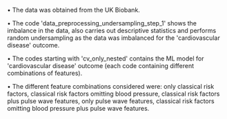 •	The data was obtained from the UK Biobank.

•	The code 'data_preprocessing_undersampling_step_1' shows the imbalance in the data, also carries out descriptive statistics and performs random undersampling as the data was imbalanced for the 'cardiovascular disease' outcome.

•	The codes starting with 'cv_only_nested' contains the ML model for 'cardiovascular disease' outcome (each code containing different combinations of features).

•	The different feature combinations considered were: only classical risk factors, classical risk factors omitting blood pressure, classical risk factors plus pulse wave features, only pulse wave features, classical risk factors omitting blood pressure plus pulse wave features.
